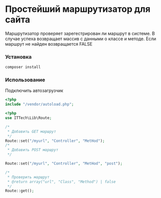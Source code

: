 # Простейший маршрутизатор для сайта
Маршрутизатор проверяет зарегестрирован ли маршрут в системе. В случае успеха возвращает массив с данными о классе и методе. Если маршрут не найден возвращается FALSE

### Установка
```bash
composer install
```
### Использование
Подключить автозагрузчик
```php
<?php
include "/vendor/autoload.php";
```

```php
<?php
use ITTech\Lib\Route;

/*
 * Добавить GET маршрут
 */
Route::set("/myurl", "Controller", "MetHod");
/*
 * Добавить POST маршрут
 */

Route::set("/myurl", "Controller", "MetHod", "post");

/*
 * Проверить маршрут
 * @return array("url", "Class", "Method") | false
 */
Route::get();

```